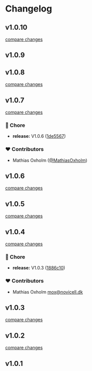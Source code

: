 # Changelog


## v1.0.10

[compare changes](https://github.com/mathiasoxholm/humblescroll-nuxt/compare/v1.0.9...v1.0.10)

## v1.0.9

## v1.0.8

[compare changes](https://github.com/mathiasoxholm/humblescroll-nuxt/compare/v1.0.7...v1.0.8)

## v1.0.7

[compare changes](https://github.com/mathiasoxholm/humblescroll-nuxt/compare/v1.0.6...v1.0.7)

### 🏡 Chore

- **release:** V1.0.6 ([1de5567](https://github.com/mathiasoxholm/humblescroll-nuxt/commit/1de5567))

### ❤️ Contributors

- Mathias Oxholm ([@MathiasOxholm](http://github.com/MathiasOxholm))

## v1.0.6

[compare changes](https://github.com/mathiasoxholm/humblescroll-nuxt/compare/v1.0.5...v1.0.6)

## v1.0.5

[compare changes](https://github.com/mathiasoxholm/humblescroll-nuxt/compare/v1.0.4...v1.0.5)

## v1.0.4

[compare changes](https://github.com/mathiasoxholm/humblescroll-nuxt/compare/v1.0.3...v1.0.4)

### 🏡 Chore

- **release:** V1.0.3 ([1886c10](https://github.com/mathiasoxholm/humblescroll-nuxt/commit/1886c10))

### ❤️ Contributors

- Mathias Oxholm <mox@novicell.dk>

## v1.0.3

[compare changes](https://github.com/mathiasoxholm/humblescroll-nuxt/compare/v1.0.2...v1.0.3)

## v1.0.2

[compare changes](https://github.com/mathiasoxholm/humblescroll-nuxt/compare/v1.0.1...v1.0.2)

## v1.0.1


